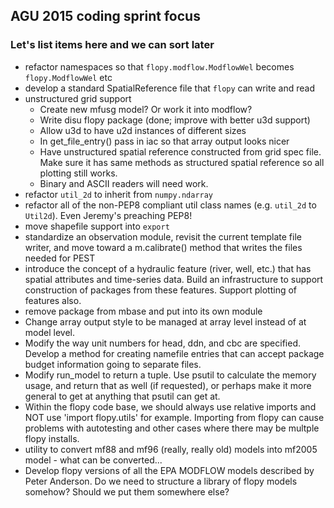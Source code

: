 ## AGU 2015 coding sprint focus
### Let's list items here and we can sort later
- refactor namespaces so that `flopy.modflow.ModflowWel` becomes `flopy.ModflowWel` etc
- develop a standard SpatialReference file that `flopy` can write and read
- unstructured grid support
    - Create new mfusg model?  Or work it into modflow?
    - Write disu flopy package (done; improve with better u3d support)
    - Allow u3d to have u2d instances of different sizes
    - In get_file_entry() pass in iac so that array output looks nicer
    - Have unstructured spatial reference constructed from grid spec file.  Make sure it has same methods as structured spatial reference so all plotting still works.
    - Binary and ASCII readers will need work.
- refactor `util_2d` to inherit from `numpy.ndarray`
- refactor all of the non-PEP8 compliant util class names (e.g. `util_2d` to `Util2d`). Even Jeremy's preaching PEP8!
- move shapefile support into `export`
- standardize an observation module, revisit the current template file writer, and move toward a m.calibrate() method that writes the files needed for PEST
- introduce the concept of a hydraulic feature (river, well, etc.) that has spatial attributes and time-series data.  Build an infrastructure to support construction of packages from these features.  Support plotting of features also.
- remove package from mbase and put into its own module
- Change array output style to be managed at array level instead of at model level.
- Modify the way unit numbers for head, ddn, and cbc are specified. Develop a method for creating namefile entries that can accept package budget information going to separate files.
- Modify run_model to return a tuple.  Use psutil to calculate the memory usage, and return that as well (if requested), or perhaps make it more general to get at anything that psutil can get at.
- Within the flopy code base, we should always use relative imports and NOT use 'import flopy.utils' for example.  Importing from flopy can cause problems with autotesting and other cases where there may be multple flopy installs.
- utility to convert mf88 and mf96 (really, really old) models into mf2005 model - what can be converted...
- Develop flopy versions of all the EPA MODFLOW models described by Peter Anderson.  Do we need to structure a library of flopy models somehow?  Should we put them somewhere else?
